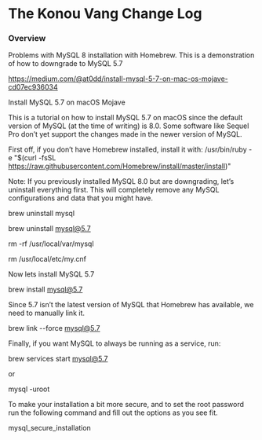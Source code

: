 # The Konou Vang Change Log

### Overview
Problems with MySQL 8 installation with Homebrew. This is a demonstration of how to downgrade to MySQL 5.7

https://medium.com/@at0dd/install-mysql-5-7-on-mac-os-mojave-cd07ec936034

Install MySQL 5.7 on macOS Mojave

This is a tutorial on how to install MySQL 5.7 on macOS since the default version of MySQL (at the time of writing) is 8.0. Some software like Sequel Pro don’t yet support the changes made in the newer version of MySQL.

First off, if you don’t have Homebrew installed, install it with:
/usr/bin/ruby -e "$(curl -fsSL https://raw.githubusercontent.com/Homebrew/install/master/install)"

Note: If you previously installed MySQL 8.0 but are downgrading, let’s uninstall everything first. This will completely remove any MySQL configurations and data that you might have.

brew uninstall mysql

brew uninstall mysql@5.7

rm -rf /usr/local/var/mysql

rm /usr/local/etc/my.cnf

Now lets install MySQL 5.7

brew install mysql@5.7

Since 5.7 isn’t the latest version of MySQL that Homebrew has available, we need to manually link it.

brew link --force mysql@5.7

Finally, if you want MySQL to always be running as a service, run:

brew services start mysql@5.7

or 

mysql -uroot

To make your installation a bit more secure, and to set the root password run the following command and fill out the options as you see fit.

mysql_secure_installation